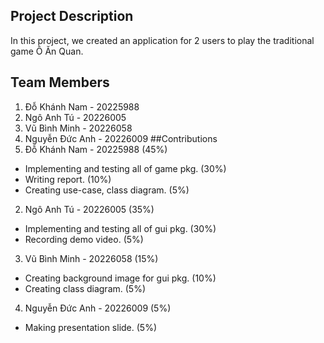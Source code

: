 ## Project Description
In this project, we created an application for 2 users to play the traditional game Ô Ăn Quan.
## Team Members
1. Đỗ Khánh Nam - 20225988
2. Ngô Anh Tú - 20226005
3. Vũ Bình Minh - 20226058
4. Nguyễn Đức Anh - 20226009
##Contributions
1. Đỗ Khánh Nam - 20225988 (45%)
- Implementing and testing all of game pkg. (30%)
- Writing report. (10%)
- Creating use-case, class diagram. (5%)
2. Ngô Anh Tú - 20226005 (35%)
- Implementing and testing all of gui pkg. (30%)
- Recording demo video. (5%)
3. Vũ Bình Minh - 20226058 (15%)
- Creating background image for gui pkg. (10%)
- Creating class diagram. (5%)
4. Nguyễn Đức Anh - 20226009 (5%)
- Making presentation slide. (5%)






